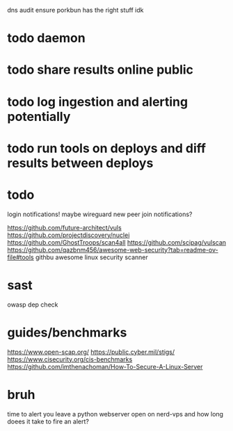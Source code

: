 dns audit
    ensure porkbun has the right stuff idk



# todo daemon
# todo share results online public
# todo log ingestion and alerting potentially
# todo run tools on deploys and diff results between deploys

# todo
login notifications! maybe wireguard new peer join notifications?

https://github.com/future-architect/vuls
https://github.com/projectdiscovery/nuclei
https://github.com/GhostTroops/scan4all
https://github.com/scipag/vulscan
https://github.com/qazbnm456/awesome-web-security?tab=readme-ov-file#tools
githbu awesome linux security scanner

# sast
owasp dep check

# guides/benchmarks
https://www.open-scap.org/
https://public.cyber.mil/stigs/
https://www.cisecurity.org/cis-benchmarks
https://github.com/imthenachoman/How-To-Secure-A-Linux-Server




# bruh
time to alert
you leave a python webserver open on nerd-vps and how long doees it take to fire an alert?
